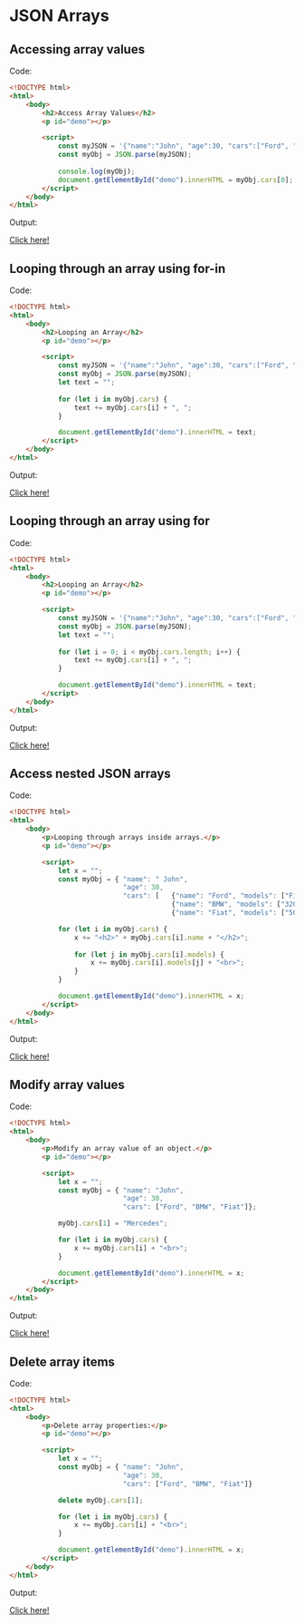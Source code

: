 # JSON Arrays

## Accessing array values

Code: 

```html
<!DOCTYPE html>
<html>
    <body>
        <h2>Access Array Values</h2>
        <p id="demo"></p>

        <script>
            const myJSON = '{"name":"John", "age":30, "cars":["Ford", "BMW", "Fiat"]}';
            const myObj = JSON.parse(myJSON);
            
            console.log(myObj);
            document.getElementById("demo").innerHTML = myObj.cars[0];
        </script>
    </body>
</html>
```

Output:

[Click here!](./JSON_Arrays/Example_1.html)

## Looping through an array using for-in

Code: 

```html
<!DOCTYPE html>
<html>
    <body>
        <h2>Looping an Array</h2>
        <p id="demo"></p>

        <script>
            const myJSON = '{"name":"John", "age":30, "cars":["Ford", "BMW", "Fiat"]}';
            const myObj = JSON.parse(myJSON);
            let text = "";
            
            for (let i in myObj.cars) {
                text += myObj.cars[i] + ", ";
            }

            document.getElementById("demo").innerHTML = text;
        </script>
    </body>
</html>
```

Output:

[Click here!](./JSON_Arrays/Example_2.html)

## Looping through an array using for

Code: 

```html
<!DOCTYPE html>
<html>
    <body>
        <h2>Looping an Array</h2>
        <p id="demo"></p>

        <script>
            const myJSON = '{"name":"John", "age":30, "cars":["Ford", "BMW", "Fiat"]}';
            const myObj = JSON.parse(myJSON);
            let text = "";
            
            for (let i = 0; i < myObj.cars.length; i++) {
                text += myObj.cars[i] + ", ";
            }

            document.getElementById("demo").innerHTML = text;
        </script>
    </body>
</html>
```

Output:

[Click here!](./JSON_Arrays/Example_3.html)

## Access nested JSON arrays

Code: 

```html
<!DOCTYPE html>
<html>
    <body>
        <p>Looping through arrays inside arrays.</p>
        <p id="demo"></p>

        <script>
            let x = "";
            const myObj = { "name": " John",
                            "age": 30,
                            "cars": [   {"name": "Ford", "models": ["Fiesta", "Focus", "Mustang"]},
                                        {"name": "BMW", "models": ["320", "X3", "X5"]},
                                        {"name": "Fiat", "models": ["500", "Panda"] }]}

            for (let i in myObj.cars) {
                x += "<h2>" + myObj.cars[i].name + "</h2>";
                
                for (let j in myObj.cars[i].models) {
                    x += myObj.cars[i].models[j] + "<br>";
                }
            }

            document.getElementById("demo").innerHTML = x;
        </script>
    </body>
</html>
```

Output:

[Click here!](./JSON_Arrays/Example_4.html)

## Modify array values

Code: 

```html
<!DOCTYPE html>
<html>
    <body>
        <p>Modify an array value of an object.</p>
        <p id="demo"></p>

        <script>
            let x = "";
            const myObj = { "name": "John",
                            "age": 30,
                            "cars": ["Ford", "BMW", "Fiat"]};

            myObj.cars[1] = "Mercedes";

            for (let i in myObj.cars) {
                x += myObj.cars[i] + "<br>";
            }

            document.getElementById("demo").innerHTML = x;
        </script>
    </body>
</html>
```

Output:

[Click here!](./JSON_Arrays/Example_5.html)

## Delete array items

Code: 

```html
<!DOCTYPE html>
<html>
    <body>
        <p>Delete array properties:</p>
        <p id="demo"></p>

        <script>
            let x = "";
            const myObj = { "name": "John",
                            "age": 30,
                            "cars": ["Ford", "BMW", "Fiat"]}

            delete myObj.cars[1];

            for (let i in myObj.cars) {
                x += myObj.cars[i] + "<br>";
            }

            document.getElementById("demo").innerHTML = x;
        </script>
    </body>
</html>
```

Output:

[Click here!](./JSON_Arrays/Example_6.html)